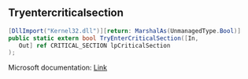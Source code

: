 ## Tryentercriticalsection

```csharp
[DllImport("Kernel32.dll")][return: MarshalAs(UnmanagedType.Bool)]
public static extern bool TryEnterCriticalSection([In,
   Out] ref CRITICAL_SECTION lpCriticalSection
);
```

Microsoft documentation: [Link](https://docs.microsoft.com/en-us/windows/win32/api/synchapi/nf-synchapi-tryentercriticalsection)
